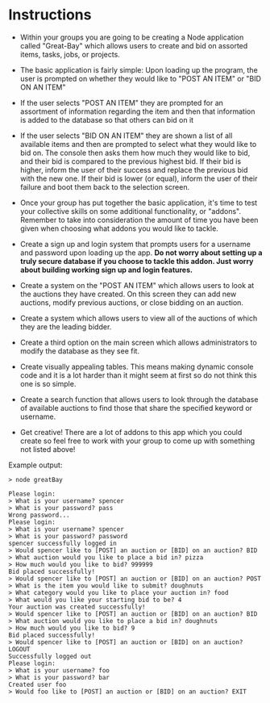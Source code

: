 # Instructions

- Within your groups you are going to be creating a Node application called "Great-Bay" which allows users to create and bid on assorted items, tasks, jobs, or projects.

- The basic application is fairly simple: Upon loading up the program, the user is prompted on whether they would like to "POST AN ITEM" or "BID ON AN ITEM"

- If the user selects "POST AN ITEM" they are prompted for an assortment of information regarding the item and then that information is added to the database so that others can bid on it

- If the user selects "BID ON AN ITEM" they are shown a list of all available items and then are prompted to select what they would like to bid on. The console then asks them how much they would like to bid, and their bid is compared to the previous highest bid. If their bid is higher, inform the user of their success and replace the previous bid with the new one. If their bid is lower (or equal), inform the user of their failure and boot them back to the selection screen.

- Once your group has put together the basic application, it's time to test your collective skills on some additional functionality, or "addons". Remember to take into consideration the amount of time you have been given when choosing what addons you would like to tackle.

- Create a sign up and login system that prompts users for a username and password upon loading up the app. **Do not worry about setting up a truly secure database if you choose to tackle this addon. Just worry about building working sign up and login features.**

- Create a system on the "POST AN ITEM" which allows users to look at the auctions they have created. On this screen they can add new auctions, modify previous auctions, or close bidding on an auction.

- Create a system which allows users to view all of the auctions of which they are the leading bidder.

- Create a third option on the main screen which allows administrators to modify the database as they see fit.

- Create visually appealing tables. This means making dynamic console code and it is a lot harder than it might seem at first so do not think this one is so simple.

- Create a search function that allows users to look through the database of available auctions to find those that share the specified keyword or username.

- Get creative! There are a lot of addons to this app which you could create so feel free to work with your group to come up with something not listed above!

Example output:

```
> node greatBay

Please login:
> What is your username? spencer
> What is your password? pass
Wrong password...
Please login:
> What is your username? spencer
> What is your password? password
spencer successfully logged in
> Would spencer like to [POST] an auction or [BID] on an auction? BID
> What auction would you like to place a bid in? pizza
> How much would you like to bid? 999999
Bid placed successfully!
> Would spencer like to [POST] an auction or [BID] on an auction? POST
> What is the item you would like to submit? doughnuts
> What category would you like to place your auction in? food
> What would you like your starting bid to be? 4
Your auction was created successfully!
> Would spencer like to [POST] an auction or [BID] on an auction? BID
> What auction would you like to place a bid in? doughnuts
> How much would you like to bid? 9
Bid placed successfully!
> Would spencer like to [POST] an auction or [BID] on an auction? LOGOUT
Successfully logged out
Please login:
> What is your username? foo
> What is your password? bar
Created user foo
> Would foo like to [POST] an auction or [BID] on an auction? EXIT
```
